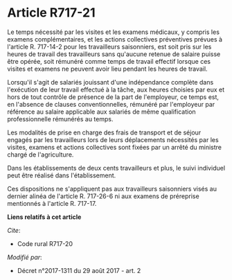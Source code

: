 # Article R717-21

Le temps nécessité par les visites et les examens médicaux, y compris les examens complémentaires, et les actions collectives
préventives prévues à l'article R. 717-14-2 pour les travailleurs saisonniers, est soit pris sur les heures de travail des
travailleurs sans qu'aucune retenue de salaire puisse être opérée, soit rémunéré comme temps de travail effectif lorsque ces
visites et examens ne peuvent avoir lieu pendant les heures de travail.

Lorsqu'il s'agit de salariés jouissant d'une indépendance complète dans l'exécution de leur travail effectué à la tâche, aux
heures choisies par eux et hors de tout contrôle de présence de la part de l'employeur, ce temps est, en l'absence de clauses
conventionnelles, rémunéré par l'employeur par référence au salaire applicable aux salariés de même qualification
professionnelle rémunérés au temps.

Les modalités de prise en charge des frais de transport et de séjour engagés par les travailleurs lors de leurs déplacements
nécessités par les visites, examens et actions collectives sont fixées par un arrêté du ministre chargé de l'agriculture.

Dans les établissements de deux cents travailleurs et plus, le suivi individuel peut être réalisé dans l'établissement.

Ces dispositions ne s'appliquent pas aux travailleurs saisonniers visés au dernier alinéa de l'article R. 717-26-6 ni aux
examens de préreprise mentionnés à l'article R. 717-17.

**Liens relatifs à cet article**

_Cite_:

  - Code rural R717-20

_Modifié par_:

  - Décret n°2017-1311 du 29 août 2017 - art. 2
